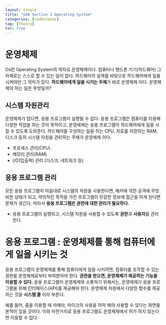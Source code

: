 ```yaml
---
layout: single
title: "SEB Section 3 Operating System"
categories: [codestates]
tag: [Theory]
toc: true
---
```


# 운영체제

Os란 Operating System의 약자로 운영체제이다. 컴퓨터나 핸드폰 기기(하드웨어) 그 자체로는 스스로 할 수 있는 일이 없다. 하드웨어의 설계를 바탕으로 하드웨어에게 일을 시켜야만 그 의미가 있다. **하드웨어에게 일을 시키는 주체**가 바로 운영체제 이다. 운영체제의 하는 일은 무엇일까?

## 시스템 자원관리

운영체제가 없다면, 응용 프로그램이 실행될 수 없다. 응용 프로그램은 컴퓨터를 이용해 다양한 작업을 하는 것이 목적이고, 운영체제는 응용 프로그램이 하드웨어에게 일을 시킬 수 있도록 도와준다. 하드웨어를 구성하는 일을 하는 CPU, 자료를 저장하는 RAM, 디스크 등의 시스템 자원을 관리하는 주체가 운영체제 이다.

- 프로세스 관리(CPU)
- 메모리 관리(RAM)
- I/O(입출력) 관리 (디스크, 네트워크 등)

## 응용 프로그램 관리

모든 응용 프로그램이 마음대로 시스템의 자원을 사용한다면, 해커에 의한 공격에 무방비한 상태가 되고, 악의적인 목적을 가진 프로그램이 민감한 정보에 접근을 하게 된다면 문제가 생긴다. 따라서 **응용 프로그램은 권한에 대한 관리가 필요하다.**

- 응용 프로그램이 실행되고, 시스템 자원을 사용할 수 있도록 **권한**과 **사용자**를 관리한다.

# 응용 프로그램 : 운영체제를 통해 컴퓨터에게 일을 시키는 것

응용 프로그램이 운영체제를 통해 컴퓨터에게 일을 시키려면, 컴퓨터를 조작할 수 있는 권한을 운영체제로부터 부여받아야 한다. **권한을 받으면, 운영체제가 제공하는 기능을 이용할 수 있다.** 응용 프로그램이 운영체제와 소통하기 위해서는, 운영체제가 응용 프로그램을 위해 인터페이스(API)를 제공해야 한다. 운영체제 차원에서 다양한 함수를 제공하는 것을 **시스템 콜** 이라 부른다.

예를 들어, 줌을 이용할 때 카메라, 마이크의 사용을 허락 해야 사용할 수 있다는 화면을 본적이 있을 것이다. 이와 마찬가지로 응용 프로그램도 운영체제에서 허가 하지 않는다면 이용할 수 없다.
